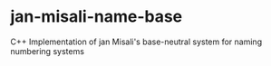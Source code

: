 # jan-misali-name-base
C++ Implementation of jan Misali's base-neutral system for naming numbering systems

